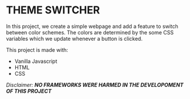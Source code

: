 # THEME SWITCHER

In this project, we create a simple webpage and add a feature to switch between color schemes. The colors are determined by the some CSS variables which we update whenever a button is clicked. 

This project is made with:

* Vanilla Javascript
* HTML
* CSS

*Disclaimer:* ***NO FRAMEWORKS WERE HARMED IN THE DEVELOPOMENT OF THIS PROJECT***
